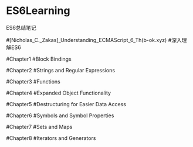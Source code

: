 # ES6Learning
ES6总结笔记

#[Nicholas_C._Zakas]_Understanding_ECMAScript_6_Th(b-ok.xyz)
#深入理解ES6

#Chapter1
#Block Bindings

#Chapter2
#Strings and Regular Expressions

#Chapter3
#Functions

#Chapter4
#Expanded Object Functionality

#Chapter5
#Destructuring for Easier Data Access

#Chapter6
#Symbols and Symbol Properties

#Chapter7
#Sets and Maps

#Chapter8
#Iterators and Generators
